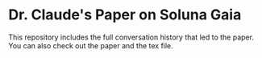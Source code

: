 # Dr. Claude's Paper on Soluna Gaia

This repository includes the full conversation history that led to the paper.
You can also check out the paper and the tex file.
